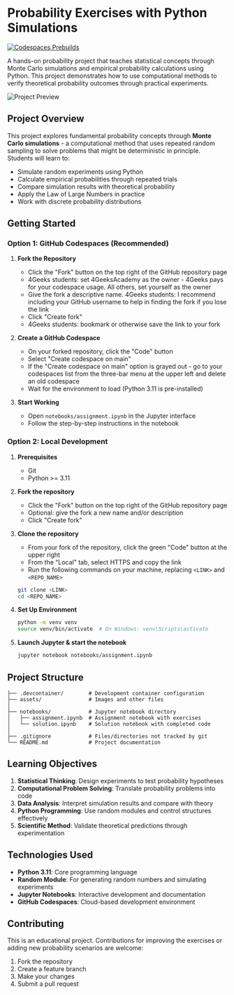# Probability Exercises with Python Simulations

[![Codespaces Prebuilds](https://github.com/4GeeksAcademy/gperdrizet-probability-exercises-project-in-python/actions/workflows/codespaces/create_codespaces_prebuilds/badge.svg)](https://github.com/4GeeksAcademy/gperdrizet-probability-exercises-project-in-python/actions/workflows/codespaces/create_codespaces_prebuilds)

A hands-on probability project that teaches statistical concepts through Monte Carlo simulations and empirical probability calculations using Python. This project demonstrates how to use computational methods to verify theoretical probability outcomes through practical experiments.

![Project Preview](assets/preview.jpeg)


## Project Overview

This project explores fundamental probability concepts through **Monte Carlo simulations** - a computational method that uses repeated random sampling to solve problems that might be deterministic in principle. Students will learn to:

- Simulate random experiments using Python
- Calculate empirical probabilities through repeated trials
- Compare simulation results with theoretical probability
- Apply the Law of Large Numbers in practice
- Work with discrete probability distributions


## Getting Started

### Option 1: GitHub Codespaces (Recommended)

1. **Fork the Repository**
   - Click the "Fork" button on the top right of the GitHub repository page
   - 4Geeks students: set 4GeeksAcademy as the owner - 4Geeks pays for your codespace usage. All others, set yourself as the owner
   - Give the fork a descriptive name. 4Geeks students: I recommend including your GitHub username to help in finding the fork if you lose the link
   - Click "Create fork"
   - 4Geeks students: bookmark or otherwise save the link to your fork

2. **Create a GitHub Codespace**
   - On your forked repository, click the "Code" button
   - Select "Create codespace on main"
   - If the "Create codespace on main" option is grayed out - go to your codespaces list from the three-bar menu at the upper left and delete an old codespace
   - Wait for the environment to load (Python 3.11 is pre-installed)

3. **Start Working**
   - Open `notebooks/assignment.ipynb` in the Jupyter interface
   - Follow the step-by-step instructions in the notebook

### Option 2: Local Development

1. **Prerequisites**
   - Git
   - Python >= 3.11

2. **Fork the repository**
   - Click the "Fork" button on the top right of the GitHub repository page
   - Optional: give the fork a new name and/or description
   - Click "Create fork"

3. **Clone the repository**
   - From your fork of the repository, click the green "Code" button at the upper right
   - From the "Local" tab, select HTTPS and copy the link
   - Run the following commands on your machine, replacing `<LINK>` and `<REPO_NAME>`

   ```bash
   git clone <LINK>
   cd <REPO_NAME>
   ```

4. **Set Up Environment**

   ```bash
   python -m venv venv
   source venv/bin/activate  # On Windows: venv\Scripts\activate
   ```

5. **Launch Jupyter & start the notebook**
   ```bash
   jupyter notebook notebooks/assignment.ipynb
   ```


## Project Structure

```
├── .devcontainer/        # Development container configuration
├── assets/               # Images and other files
│
├── notebooks/            # Jupyter notebook directory
│   ├── assignment.ipynb  # Assignment notebook with exercises
│   └── solution.ipynb    # Solution notebook with completed code
│
├── .gitignore            # Files/directories not tracked by git
└── README.md             # Project documentation
```


## Learning Objectives

1. **Statistical Thinking**: Design experiments to test probability hypotheses
2. **Computational Problem Solving**: Translate probability problems into code
3. **Data Analysis**: Interpret simulation results and compare with theory
4. **Python Programming**: Use random modules and control structures effectively
5. **Scientific Method**: Validate theoretical predictions through experimentation


## Technologies Used

- **Python 3.11**: Core programming language
- **Random Module**: For generating random numbers and simulating experiments
- **Jupyter Notebooks**: Interactive development and documentation
- **GitHub Codespaces**: Cloud-based development environment


## Contributing

This is an educational project. Contributions for improving the exercises or adding new probability scenarios are welcome:

1. Fork the repository
2. Create a feature branch
3. Make your changes
4. Submit a pull request


